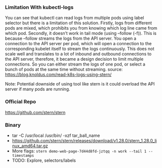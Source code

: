 ### Limitation With kubectl-logs
You can see that kubectl can read logs from multiple pods using label selector but there is a limitation of this solution. Firstly, logs from different pods are mixed, which prohibits you from knowing which log line came from which pod. Secondly, it doesn’t work in tail mode (using –follow (-f)). This is because –follow streams the logs from the API server. You open a connection to the API server per pod, which will open a connection to the corresponding kubelet itself to stream the logs continuously. This does not scale well and translates to a lot of inbound and outbound connections to the API server, therefore, it became a design decision to limit multiple connections. So you can either stream the logs of one pod, or select a bunch of pods at the same time without streaming.
source: https://blog.knoldus.com/read-k8s-logs-using-stern/

Note: Potential downside of using tool like stern is it could overload the API server if many pods are running.

### Official Repo
https://github.com/stern/stern

### Binary
-  tar -C /usr/local /usr/bin/ -xzf tar_ball_name
-  https://github.com/stern/stern/releases/download/v1.28.0/stern_1.28.0_linux_amd64.tar.gz
-  More flags: `stern demo-web-page-7d44d8fd-jztqq -n work --tail 1 --timestamps`
-  TODO: Explore, selectors/labels
